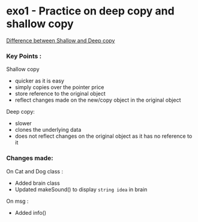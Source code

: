 # exo1 - Practice on deep copy and shallow copy

[Difference between Shallow and Deep copy](https://www.geeksforgeeks.org/difference-between-shallow-and-deep-copy-of-a-class/#:~:text=Deep%20copy%20stores%20copies%20of,the%20references%20to%20the%20objects.)

### Key Points :

Shallow copy

- quicker as it is easy
- simply copies over the pointer price
- store reference to the original object
- reflect changes made on the new/copy object in the original object

Deep copy:

- slower
- clones the underlying data
- does not reflect changes on the original object as it has no reference to it

### Changes made:

On Cat and Dog class :

- Added brain class
- Updated makeSound() to display `string idea` in brain

On msg :

- Added info()
